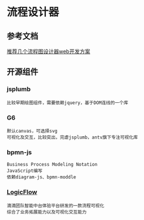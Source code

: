 # 流程设计器

## 参考文档

[推荐几个流程图设计器web开发方案](https://blog.csdn.net/KlausLily/article/details/117094528)

## 开源组件
### jsplumb
    比较早期绘图组件，需要依赖jquery，基于DOM连线的一个库
### G6
    默认canvas，可选择svg
    可视化及交互，比较突出，完虐jsplumb，antv旗下专注可视化库
### bpmn-js
    Business Process Modeling Notation
    JavaScript编写
    依赖diagram-js、bpmn-moddle
### [LogicFlow](https://www.bloghome.com.cn/post/di-di-kai-yuan-logicflow-zhuan-zhu-liu-cheng-ke-shi-hua-de-qian-duan-kuang-jia.html)
    滴滴团队智能中台体验平台研发的一款流程可视化
    综合了业务拓展能力以及可视化交互能力        